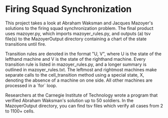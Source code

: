 <h1>Firing Squad Synchronization</h1>
<p>This project takes a look at Abraham Waksman and Jacques Mazoyer's solutions to the firing squad synchronization problem. The final product uses mazoyer.py, which imports mazoyer_rules.py, and outputs (a) tsv file(s) to the MazoyerOutput directory containing a chart of the state transitions until fire.</p>

<p>Transition rules are denoted in the format "U, V", where U is the state of the lefthand machine and V is the state of the righthand machine. Every transition rule is listed in mazoyer_rules.py, and a longer summary is outlined in mazoyer_rules.txt. The leftmost and rightmost machines make separate calls to the cell_transition method using a special state, X, denoting the absence of a machine on one side. All other machines are processed in a `for` loop.</p>

<p>Researchers at the Carnegie Institute of Technology wrote a program that verified Abraham Waksman's solution up to 50 soldiers. In the MazoyerOutput directory, you can find tsv files which verify all cases from 2 to 1100+ cells. </p>
